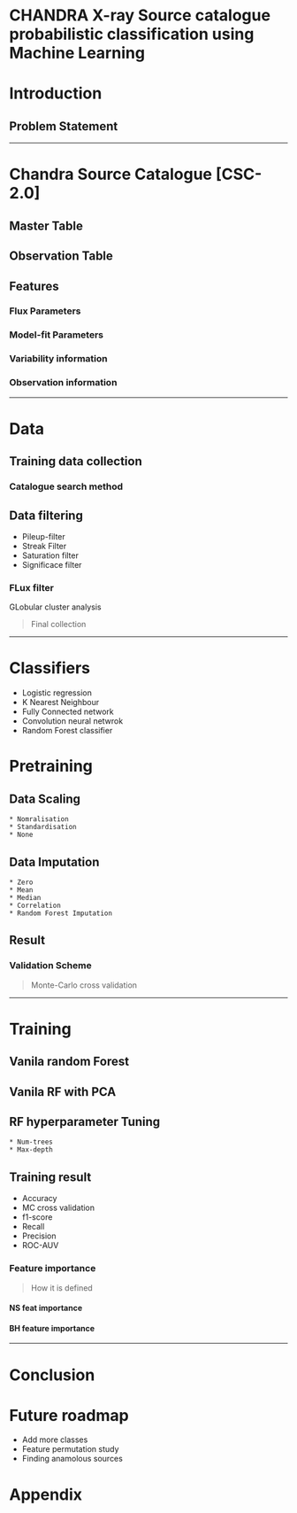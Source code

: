 # CHANDRA X-ray Source catalogue probabilistic classification using Machine Learning
# Introduction
## Problem Statement

--- 

# Chandra Source Catalogue [CSC-2.0]
## Master Table
## Observation Table 
## Features 
### Flux Parameters
### Model-fit Parameters
### Variability information
### Observation information
---

# Data
## Training data collection
### Catalogue search method
## Data filtering
* Pileup-filter
* Streak Filter
* Saturation filter
* Significace filter
### FLux filter
GLobular cluster analysis


> Final collection

---

# Classifiers

* Logistic regression
* K Nearest Neighbour
* Fully Connected network
* Convolution neural netwrok
* Random Forest classifier


# Pretraining
## Data Scaling
	* Nomralisation
	* Standardisation
	* None
## Data Imputation
	* Zero
	* Mean
	* Median
	* Correlation
	* Random Forest Imputation
## Result
### Validation Scheme
> Monte-Carlo cross validation
---

# Training
## Vanila random Forest
## Vanila RF with PCA
## RF hyperparameter Tuning
	* Num-trees
	* Max-depth

## Training result
* Accuracy
* MC cross validation
* f1-score
* Recall
* Precision
* ROC-AUV
### Feature importance
> How it is defined
#### NS feat importance
#### BH feature importance

---
# Conclusion
# Future roadmap
* Add more classes
* Feature permutation study
* Finding anamolous sources

# Appendix
